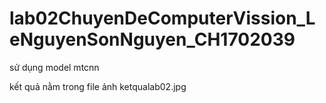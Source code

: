 # lab02ChuyenDeComputerVission_LeNguyenSonNguyen_CH1702039
sử dụng model mtcnn

kết quả nằm trong file ảnh ketqualab02.jpg
